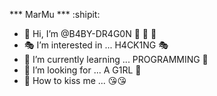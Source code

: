 *** MarMu *** :shipit:

- 🍁 Hi, I’m @B4BY-DR4G0N  🍁 🍁 🍁
- 🎭 I’m interested in ... H4CK1NG  🎭 
- 🗽 I’m currently learning ... PROGRAMMING 🗽 
- 💞️ I’m looking for ... A G1RL 💞
- 🙈 How to kiss me ... 😘😘


<!---
B4BY-DG/B4BY-DG is a ✨ special ✨ repository because its `README.md` (this file) appears on your GitHub profile.
You can click the Preview link to take a look at your changes.
--->
